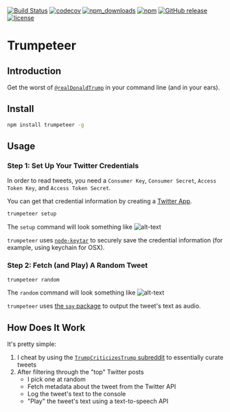 [![Build Status](https://travis-ci.org/jaebradley/trumpeter.svg?branch=master)](https://travis-ci.org/jaebradley/trumpeter)
[![codecov](https://codecov.io/gh/jaebradley/trumpeteer/branch/master/graph/badge.svg)](https://codecov.io/gh/jaebradley/trumpeteer)
[![npm_downloads](https://img.shields.io/npm/dt/trumpeteer.svg)](https://www.npmjs.com/package/trumpeteer)
[![npm](https://img.shields.io/npm/v/trumpeteer.svg)](https://www.npmjs.com/package/trumpeteer)
[![GitHub release](https://img.shields.io/github/release/jaebradley/trumpeteer.svg)](https://github.com/jaebradley/trumpeteer/releases)
[![license](https://img.shields.io/github/license/jaebradley/trumpeteer.svg)]()


# Trumpeteer

## Introduction
Get the worst of [`@realDonaldTrump`](https://twitter.com/realDonaldTrump) in your command line (and in your ears).

## Install
```bash
npm install trumpeteer -g
```

## Usage

### Step 1: Set Up Your Twitter Credentials

In order to read tweets, you need a `Consumer Key`, `Consumer Secret`, `Access Token Key`, and `Access Token Secret`.

You can get that credential information by creating a [Twitter App](https://apps.twitter.com/).

```bash
trumpeteer setup
```

The `setup` command will look something like
![alt-text](https://imgur.com/F4zFPnG.png)

`trumpeteer` uses [`node-keytar`](https://github.com/atom/node-keytar) to securely save the credential information (for example, using keychain for OSX).

### Step 2: Fetch (and Play) A Random Tweet

```bash
trumpeteer random
```

The `random` command will look something like
![alt-text](https://imgur.com/maZodWc.png)

`trumpeteer` uses [the `say` package](https://github.com/marak/say.js/) to output the tweet's text as audio.

## How Does It Work

It's pretty simple:

1. I cheat by using the [`TrumpCriticizesTrump` subreddit](https://www.reddit.com/r/TrumpCriticizesTrump) to essentially curate tweets
2. After filtering through the "top" Twitter posts
    * I pick one at random
    * Fetch metadata about the tweet from the Twitter API
    * Log the tweet's text to the console
    * "Play" the tweet's text using a text-to-speech API
